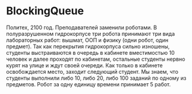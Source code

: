 # BlockingQueue
Политех, 2100 год. 
Преподавателей заменили роботами. В полуразрушенном гидрокорпусе три робота принимают три вида лабораторных работ: вышмат, ООП и физику (одни робот, один предмет). 
Так как перекрытия гидрокорпуса сильно изношены, студенты выстраиваются в очередь в кабинете вместимостью 10 человек и далее проходят по кабинетам, остальные студенты нервно курят на улице и ждут своей очереди. Как только в кабинете освобождается место, заходит следующий студент. Мы знаем, что студенты выполнили либо 10, либо 20, либо 100 заданий по одному из предметов. Робот за одну единицу времени принимает 5 работ.
